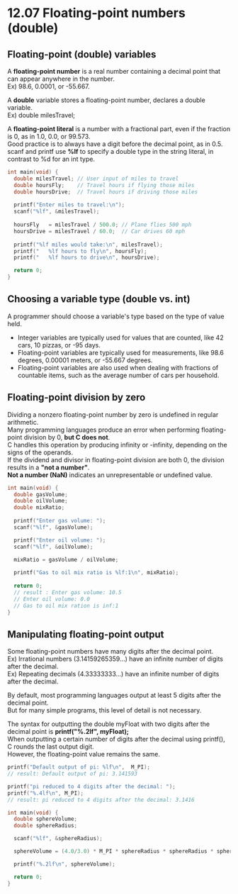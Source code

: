 # 12.07 Floating-point numbers (double)

## Floating-point (double) variables
A **floating-point number** is a real number containing a decimal point that can appear anywhere in the number.   
Ex) 98.6, 0.0001, or -55.667.   

A **double** variable stores a floating-point number, declares a double variable.   
Ex) double milesTravel;   

A **floating-point literal** is a number with a fractional part, even if the fraction is 0, as in 1.0, 0.0, or 99.573.   
Good practice is to always have a digit before the decimal point, as in 0.5.   
scanf and printf use **%lf** to specify a double type in the string literal, in contrast to %d for an int type. 
```c
int main(void) {
  double milesTravel; // User input of miles to travel
  double hoursFly;    // Travel hours if flying those miles
  double hoursDrive;  // Travel hours if driving those miles
   
  printf("Enter miles to travel:\n");
  scanf("%lf", &milesTravel);
   
  hoursFly   = milesTravel / 500.0; // Plane flies 500 mph
  hoursDrive = milesTravel / 60.0;  // Car drives 60 mph
   
  printf("%lf miles would take:\n", milesTravel);
  printf("   %lf hours to fly\n", hoursFly);
  printf("   %lf hours to drive\n", hoursDrive);

  return 0;
}
```

## Choosing a variable type (double vs. int)
A programmer should choose a variable's type based on the type of value held.   
* Integer variables are typically used for values that are counted, like 42 cars, 10 pizzas, or -95 days.
* Floating-point variables are typically used for measurements, like 98.6 degrees, 0.00001 meters, or -55.667 degrees.
* Floating-point variables are also used when dealing with fractions of countable items, such as the average number of cars per household.

## Floating-point division by zero
Dividing a nonzero floating-point number by zero is undefined in regular arithmetic.   
Many programming languages produce an error when performing floating-point division by 0, **but C does not**.   
C handles this operation by producing infinity or -infinity, depending on the signs of the operands.   
If the dividend and divisor in floating-point division are both 0, the division results in a **"not a number"**.    
**Not a number (NaN)** indicates an unrepresentable or undefined value.   
```c
int main(void) {
  double gasVolume;
  double oilVolume;
  double mixRatio;
   
  printf("Enter gas volume: ");
  scanf("%lf", &gasVolume);

  printf("Enter oil volume: ");
  scanf("%lf", &oilVolume);

  mixRatio = gasVolume / oilVolume;
   
  printf("Gas to oil mix ratio is %lf:1\n", mixRatio);
   
  return 0;
  // result : Enter gas volume: 10.5
  // Enter oil volume: 0.0
  // Gas to oil mix ration is inf:1
}
```

## Manipulating floating-point output
Some floating-point numbers have many digits after the decimal point.   
Ex) Irrational numbers (3.14159265359...) have an infinite number of digits after the decimal.   
Ex) Repeating decimals (4.33333333...) have an infinite number of digits after the decimal.   

By default, most programming languages output at least 5 digits after the decimal point.   
But for many simple programs, this level of detail is not necessary.   

The syntax for outputting the double myFloat with two digits after the decimal point is **printf("%.2lf", myFloat);**   
When outputting a certain number of digits after the decimal using printf(), C rounds the last output digit.   
However, the floating-point value remains the same.   
```c
printf("Default output of pi: %lf\n",  M_PI);
// result: Default output of pi: 3.141593

printf("pi reduced to 4 digits after the decimal: ");
printf("%.4lf\n", M_PI);
// result: pi reduced to 4 digits after the decimal: 3.1416
```
```c
int main(void) {
  double sphereVolume;
  double sphereRadius;

  scanf("%lf", &sphereRadius);

  sphereVolume = (4.0/3.0) * M_PI * sphereRadius * sphereRadius * sphereRadius;

  printf("%.2lf\n", sphereVolume);

  return 0;
}
```
